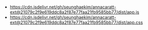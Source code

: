 - https://cdn.jsdelivr.net/gh/seunghaekim/annacaratt-ext@21079c2f9e619ddc8a2f87e77faa21fb9585bb77/dist/app.js
- https://cdn.jsdelivr.net/gh/seunghaekim/annacaratt-ext@21079c2f9e619ddc8a2f87e77faa21fb9585bb77/dist/app.css